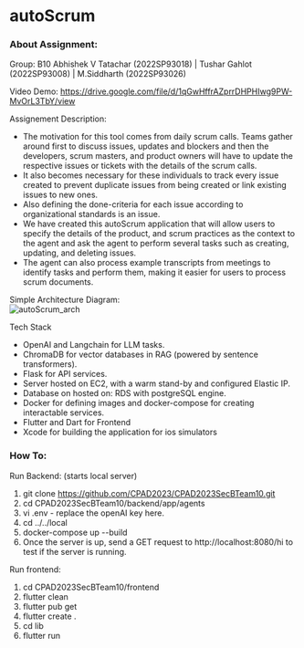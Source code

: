# autoScrum


### About Assignment:
Group: B10  Abhishek V Tatachar (2022SP93018) | Tushar Gahlot (2022SP93008) | M.Siddharth (2022SP93026)

Video Demo: https://drive.google.com/file/d/1qGwHffrAZprrDHPHIwg9PW-MvOrL3TbY/view

Assignement Description: 
- The motivation for this tool comes from daily scrum calls. Teams gather around first to discuss issues, updates and blockers and then the developers, scrum masters, and product owners will have to update the respective issues or tickets with the details of the scrum calls.
- It also becomes necessary for these individuals to track every issue created to prevent duplicate issues from being created or link existing issues to new ones.
- Also defining the done-criteria for each issue according to organizational standards is an issue.
- We have created this autoScrum application that will allow users to specify the details of the product, and scrum practices as the context to the agent and ask the agent to perform several tasks such as creating, updating, and deleting issues.
- The agent can also process example transcripts from meetings to identify tasks and perform them, making it easier for users to process scrum documents.

Simple Architecture Diagram: <br>
![autoScrum_arch](https://github.com/CPAD2023/CPAD2023SecBTeam10/assets/66842711/1535bbb9-10fa-4d38-a35f-d5f8ccd1df69)


Tech Stack
- OpenAI and Langchain for LLM tasks.
- ChromaDB for vector databases in RAG (powered by sentence transformers).
- Flask for API services.
- Server hosted on EC2, with a warm stand-by and configured Elastic IP.
- Database on hosted on: RDS with postgreSQL engine.
- Docker for defining images and docker-compose for creating interactable services.
- Flutter and Dart for Frontend
- Xcode for building the application for ios simulators


### How To:
Run Backend: (starts local server)
1. git clone https://github.com/CPAD2023/CPAD2023SecBTeam10.git
2. cd CPAD2023SecBTeam10/backend/app/agents
3. vi .env - replace the openAI key here.
4. cd ../../local
5. docker-compose up --build
6. Once the server is up, send a GET request to http://localhost:8080/hi to test if the server is running.

Run frontend:
1. cd CPAD2023SecBTeam10/frontend
2. flutter clean
3. flutter pub get
4. flutter create .
5. cd lib
6. flutter run
